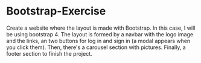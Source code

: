 # Bootstrap-Exercise
Create a website where the layout is made with Bootstrap. In this case, I will be using bootstrap 4. The layout is formed by a navbar with the logo image and the links, an two buttons for log in and sign in (a modal appears when you click them). Then, there's a carousel section with pictures. Finally, a footer section to finish the project. 
